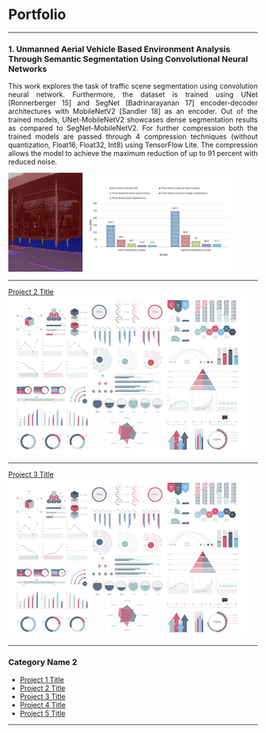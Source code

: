 # Portfolio

---

### 1. Unmanned Aerial Vehicle Based Environment Analysis Through Semantic Segmentation Using Convolutional Neural Networks
<p align="justify">
This work explores the task of traffic scene segmentation using convolution neural network. Furthermore, the dataset is trained using UNet [Ronnerberger 15] and SegNet [Badrinarayanan 17] encoder-decoder architectures with MobileNetV2  [Sandler 18] as an encoder. Out of the trained models, UNet-MobileNetV2 showcases dense segmentation results as compared to SegNet-MobileNetV2. For further compression both the trained models are passed through 4 compression techniques (without quantization, Float16, Float32, Int8) using TensorFlow Lite. The compression allows the model to achieve the maximum reduction of up to 91 percent with reduced noise. 
</p>

<img src="https://github.com/ayadav10491/Portfolio/blob/master/images/camvid.gif?raw=true" width="150" height="200"> <img src="https://github.com/ayadav10491/Portfolio/blob/master/images/size_comparison-converted.pdf?raw=true"  width="300" height="200"/>

---
[Project 2 Title](/pdf/sample_presentation.pdf)
<img src="images/dummy_thumbnail.jpg?raw=true"/>

---
[Project 3 Title](http://example.com/)
<img src="images/dummy_thumbnail.jpg?raw=true"/>

---

### Category Name 2

- [Project 1 Title](http://example.com/)
- [Project 2 Title](http://example.com/)
- [Project 3 Title](http://example.com/)
- [Project 4 Title](http://example.com/)
- [Project 5 Title](http://example.com/)

---




